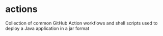 # actions

Collection of common GitHub Action workflows and shell scripts used to deploy a Java application in a jar format
